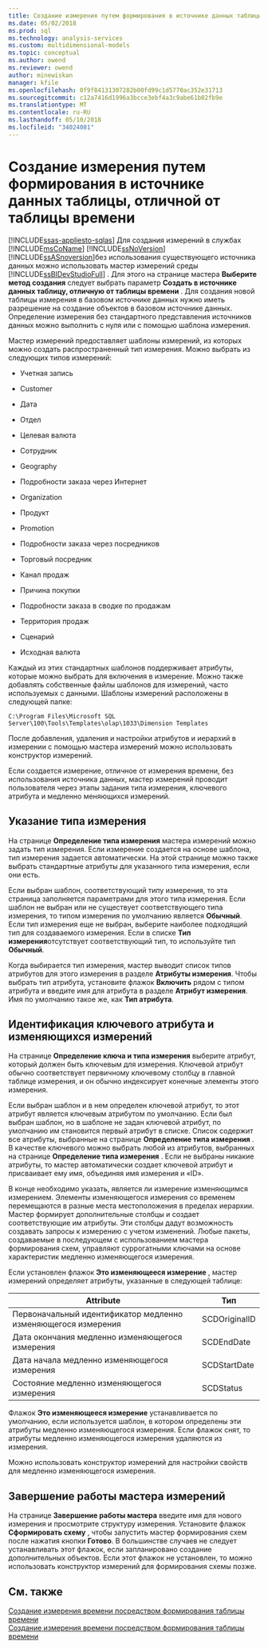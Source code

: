 ```yaml
---
title: Создание измерения путем формирования в источнике данных таблицы не содержащую время | Документы Microsoft
ms.date: 05/02/2018
ms.prod: sql
ms.technology: analysis-services
ms.custom: multidimensional-models
ms.topic: conceptual
ms.author: owend
ms.reviewer: owend
author: minewiskan
manager: kfile
ms.openlocfilehash: 0f9f84131307282b00fd99c1d5770ac352e31713
ms.sourcegitcommit: c12a7416d1996a3bcce3ebf4a3c9abe61b02fb9e
ms.translationtype: MT
ms.contentlocale: ru-RU
ms.lasthandoff: 05/10/2018
ms.locfileid: "34024081"
---
```

# <a name="create-a-dimension-by-generating-a-non-time-table-in-the-data-source"></a>Создание измерения путем формирования в источнике данных таблицы, отличной от таблицы времени
[!INCLUDE[ssas-appliesto-sqlas](../../includes/ssas-appliesto-sqlas.md)]
  Для создания измерений в службах [!INCLUDE[msCoName](../../includes/msconame-md.md)] [!INCLUDE[ssNoVersion](../../includes/ssnoversion-md.md)] [!INCLUDE[ssASnoversion](../../includes/ssasnoversion-md.md)]без использования существующего источника данных можно использовать мастер измерений среды [!INCLUDE[ssBIDevStudioFull](../../includes/ssbidevstudiofull-md.md)] . Для этого на странице мастера **Выберите метод создания** следует выбрать параметр **Создать в источнике данных таблицу, отличную от таблицы времени** . Для создания новой таблицы измерения в базовом источнике данных нужно иметь разрешение на создание объектов в базовом источнике данных. Определение измерения без стандартного представления источников данных можно выполнить с нуля или с помощью шаблона измерения.  
  
 Мастер измерений предоставляет шаблоны измерений, из которых можно создать распространенный тип измерения. Можно выбрать из следующих типов измерений:  
  
-   Учетная запись  
  
-   Customer  
  
-   Дата  
  
-   Отдел  
  
-   Целевая валюта  
  
-   Сотрудник  
  
-   Geography  
  
-   Подробности заказа через Интернет  
  
-   Organization  
  
-   Продукт  
  
-   Promotion  
  
-   Подробности заказа через посредников  
  
-   Торговый посредник  
  
-   Канал продаж  
  
-   Причина покупки  
  
-   Подробности заказа в сводке по продажам  
  
-   Территория продаж  
  
-   Сценарий  
  
-   Исходная валюта  
  
 Каждый из этих стандартных шаблонов поддерживает атрибуты, которые можно выбрать для включения в измерение. Можно также добавлять собственные файлы шаблонов для измерений, часто используемых с данными. Шаблоны измерений расположены в следующей папке:  
  
 `C:\Program Files\Microsoft SQL Server\100\Tools\Templates\olap\1033\Dimension Templates`  
  
 После добавления, удаления и настройки атрибутов и иерархий в измерении с помощью мастера измерений можно использовать конструктор измерений.  
  
 Если создается измерение, отличное от измерения времени, без использования источника данных, мастер измерений проводит пользователя через этапы задания типа измерения, ключевого атрибута и медленно меняющихся измерений.  
  
## <a name="specify-dimension-type"></a>Указание типа измерения  
 На странице **Определение типа измерения** мастера измерений можно задать тип измерения. Если измерение создается на основе шаблона, тип измерения задается автоматически. На этой странице можно также выбрать стандартные атрибуты для указанного типа измерения, если они есть.  
  
 Если выбран шаблон, соответствующий типу измерения, то эта страница заполняется параметрами для этого типа измерения. Если шаблон не выбран или не существует соответствующего типа измерения, то типом измерения по умолчанию является **Обычный**. Если тип измерения еще не выбран, выберите наиболее подходящий тип для создаваемого измерения. Если в списке **Тип измерения**отсутствует соответствующий тип, то используйте тип **Обычный**.  
  
 Когда выбирается тип измерения, мастер выводит список типов атрибутов для этого измерения в разделе **Атрибуты измерения**. Чтобы выбрать тип атрибута, установите флажок **Включить** рядом с типом атрибута и введите имя для атрибута в разделе **Атрибут измерения**. Имя по умолчанию такое же, как **Тип атрибута**.  
  
## <a name="identify-key-attribute-and-changing-dimensions"></a>Идентификация ключевого атрибута и изменяющихся измерений  
 На странице **Определение ключа и типа измерения** выберите атрибут, который должен быть ключевым для измерения. Ключевой атрибут обычно соответствует первичному ключевому столбцу в главной таблице измерения, и он обычно индексирует конечные элементы этого измерения.  
  
 Если выбран шаблон и в нем определен ключевой атрибут, то этот атрибут является ключевым атрибутом по умолчанию. Если был выбран шаблон, но в шаблоне не задан ключевой атрибут, по умолчанию им становится первый атрибут в списке. Список содержит все атрибуты, выбранные на странице **Определение типа измерения** . В качестве ключевого можно выбрать любой из атрибутов, выбранных на странице **Определение типа измерения** . Если не выбраны никакие атрибуты, то мастер автоматически создает ключевой атрибут и присваивает ему имя, объединяя имя измерения и «ID».  
  
 В конце необходимо указать, является ли измерение изменяющимся измерением. Элементы изменяющегося измерения со временем перемещаются в разные места местоположения в пределах иерархии. Мастер формирует дополнительные столбцы и создает соответствующие им атрибуты. Эти столбцы дадут возможность создавать запросы к измерению с учетом изменений. Любые пакеты, создаваемые в последующем с использованием мастера формирования схем, управляют суррогатными ключами на основе характеристик медленно изменяющегося измерения.  
  
 Если установлен флажок **Это изменяющееся измерение** , мастер измерений определяет атрибуты, указанные в следующей таблице:  
  
|Attribute|Тип|  
|---------------|----------|  
|Первоначальный идентификатор медленно изменяющегося измерения|SCDOriginalID|  
|Дата окончания медленно изменяющегося измерения|SCDEndDate|  
|Дата начала медленно изменяющегося измерения|SCDStartDate|  
|Состояние медленно изменяющегося измерения|SCDStatus|  
  
 Флажок **Это изменяющееся измерение** устанавливается по умолчанию, если используется шаблон, в котором определены эти атрибуты медленно изменяющегося измерения. Если флажок снят, то атрибуты медленно изменяющегося измерения удаляются из измерения.  
  
 Можно использовать конструктор измерений для настройки свойств для медленно изменяющегося измерения.  
  
## <a name="completing-the-dimension-wizard"></a>Завершение работы мастера измерений  
 На странице **Завершение работы мастера** введите имя для нового измерения и просмотрите структуру измерения. Установите флажок **Сформировать схему** , чтобы запустить мастер формирования схем после нажатия кнопки **Готово**. В большинстве случаев не следует устанавливать этот флажок, если запланировано создание дополнительных объектов. Если этот флажок не установлен, то можно использовать конструктор измерений для формирования схемы позже.  
  
## <a name="see-also"></a>См. также  
 [Создание измерения времени посредством формирования таблицы времени](../../analysis-services/multidimensional-models/create-a-time-dimension-by-generating-a-time-table.md)   
 [Создание измерения времени посредством формирования таблицы времени](../../analysis-services/multidimensional-models/create-a-time-dimension-by-generating-a-time-table.md)  
  
  
